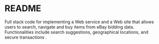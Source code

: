 # README #

Full stack code for implementing a Web service and a Web site that allows users to search, navigate and buy items from eBay bidding data. Functionalities include search suggestions, geographical locations, and secure transactions .
